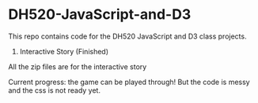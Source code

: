 # DH520-JavaScript-and-D3
This repo contains code for the DH520 JavaScript and D3 class projects.

1. Interactive Story (Finished)  


All the zip files are for the interactive story


Current progress: the game can be played through! But the code is messy and the css is not ready yet.

